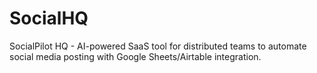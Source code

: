 # SocialHQ
SocialPilot HQ - AI-powered SaaS tool for distributed teams to automate social media posting with Google Sheets/Airtable integration.
